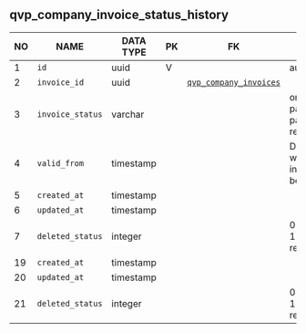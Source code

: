 qvp_company_invoice_status_history
----------------------------


NO | NAME | DATA TYPE | PK | FK | DESCRIPTION  | COMMENTS          
---|------|-----------|----|----|--------------|----------
1|`id` | uuid | V |  | autoinc | 
2|`invoice_id` | uuid |  | [`qvp_company_invoices`](qvp_company_invoices.md) |  | 
3|`invoice_status` | varchar |  |  | one of: not_sent, paid, payment_pending, returned, waiting. | 
4|`valid_from` | timestamp |  |  | Date and time when invoice_status became valid | 
5|`created_at` | timestamp |  |  |  | 
6|`updated_at` | timestamp |  |  |  | 
7|`deleted_status` | integer |  |  | 0 - active record, 1 - deleted record. | 
19|`created_at` | timestamp |  |  |  | 
20|`updated_at` | timestamp |  |  |  | 
21|`deleted_status` | integer |  |  | 0 - active record, 1 - deleted record. | 
